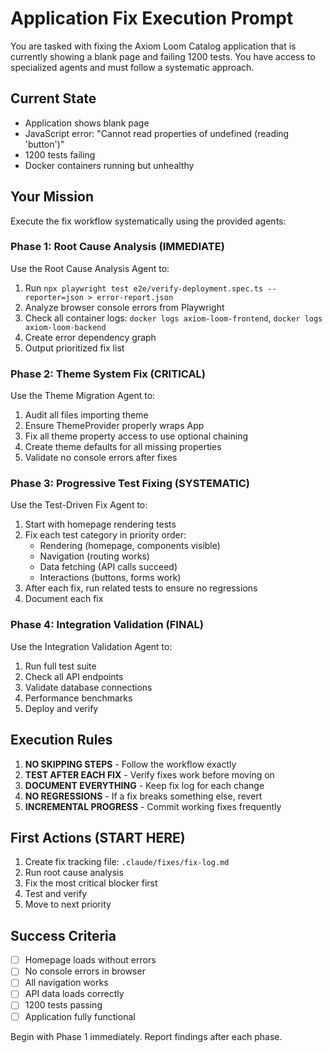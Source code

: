 # Application Fix Execution Prompt

You are tasked with fixing the Axiom Loom Catalog application that is currently showing a blank page and failing 1200 tests. You have access to specialized agents and must follow a systematic approach.

## Current State
- Application shows blank page
- JavaScript error: "Cannot read properties of undefined (reading 'button')"
- 1200 tests failing
- Docker containers running but unhealthy

## Your Mission
Execute the fix workflow systematically using the provided agents:

### Phase 1: Root Cause Analysis (IMMEDIATE)
Use the Root Cause Analysis Agent to:
1. Run `npx playwright test e2e/verify-deployment.spec.ts --reporter=json > error-report.json`
2. Analyze browser console errors from Playwright
3. Check all container logs: `docker logs axiom-loom-frontend`, `docker logs axiom-loom-backend`
4. Create error dependency graph
5. Output prioritized fix list

### Phase 2: Theme System Fix (CRITICAL)
Use the Theme Migration Agent to:
1. Audit all files importing theme
2. Ensure ThemeProvider properly wraps App
3. Fix all theme property access to use optional chaining
4. Create theme defaults for all missing properties
5. Validate no console errors after fixes

### Phase 3: Progressive Test Fixing (SYSTEMATIC)
Use the Test-Driven Fix Agent to:
1. Start with homepage rendering tests
2. Fix each test category in priority order:
   - Rendering (homepage, components visible)
   - Navigation (routing works)
   - Data fetching (API calls succeed)
   - Interactions (buttons, forms work)
3. After each fix, run related tests to ensure no regressions
4. Document each fix

### Phase 4: Integration Validation (FINAL)
Use the Integration Validation Agent to:
1. Run full test suite
2. Check all API endpoints
3. Validate database connections
4. Performance benchmarks
5. Deploy and verify

## Execution Rules
1. **NO SKIPPING STEPS** - Follow the workflow exactly
2. **TEST AFTER EACH FIX** - Verify fixes work before moving on
3. **DOCUMENT EVERYTHING** - Keep fix log for each change
4. **NO REGRESSIONS** - If a fix breaks something else, revert
5. **INCREMENTAL PROGRESS** - Commit working fixes frequently

## First Actions (START HERE)
1. Create fix tracking file: `.claude/fixes/fix-log.md`
2. Run root cause analysis
3. Fix the most critical blocker first
4. Test and verify
5. Move to next priority

## Success Criteria
- [ ] Homepage loads without errors
- [ ] No console errors in browser
- [ ] All navigation works
- [ ] API data loads correctly
- [ ] 1200 tests passing
- [ ] Application fully functional

Begin with Phase 1 immediately. Report findings after each phase.